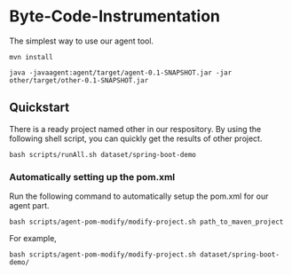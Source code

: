 # Byte-Code-Instrumentation
The simplest way to use our agent tool.

```shell
mvn install

java -javaagent:agent/target/agent-0.1-SNAPSHOT.jar -jar other/target/other-0.1-SNAPSHOT.jar
```

## Quickstart
There is a ready project named other in our respository. By using the following shell script, you can quickly get the results of other project.

```shell
bash scripts/runAll.sh dataset/spring-boot-demo
```

### Automatically setting up the pom.xml

Run the following command to automatically setup the pom.xml for our agent part.

```shell
bash scripts/agent-pom-modify/modify-project.sh path_to_maven_project
```

For example, 
```shell
bash scripts/agent-pom-modify/modify-project.sh dataset/spring-boot-demo/
```
